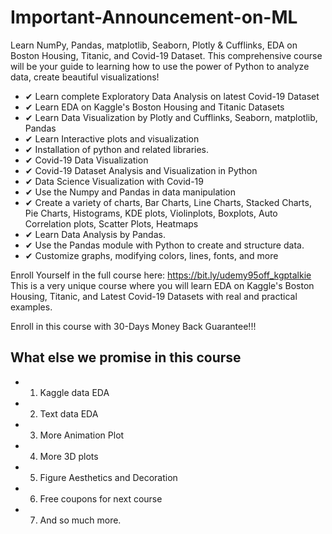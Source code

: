 # Important-Announcement-on-ML

Learn NumPy, Pandas, matplotlib, Seaborn, Plotly & Cufflinks, EDA on Boston Housing, Titanic, and Covid-19 Dataset.
This comprehensive course will be your guide to learning how to use the power of Python to analyze data, create beautiful visualizations!

- ✔ Learn complete Exploratory Data Analysis on latest Covid-19 Dataset
- ✔ Learn EDA on Kaggle's Boston Housing and Titanic Datasets
- ✔ Learn Data Visualization by Plotly and Cufflinks, Seaborn, matplotlib, Pandas
- ✔ Learn Interactive plots and visualization
- ✔ Installation of python and related libraries.
- ✔ Covid-19 Data Visualization
- ✔ Covid-19 Dataset Analysis and Visualization in Python
- ✔ Data Science Visualization with Covid-19
- ✔ Use the Numpy and Pandas in data manipulation
- ✔ Create a variety of charts, Bar Charts, Line Charts, Stacked Charts, Pie Charts, Histograms, KDE plots, Violinplots, Boxplots, Auto Correlation plots, Scatter Plots, Heatmaps
- ✔ Learn Data Analysis by Pandas.
- ✔ Use the Pandas module with Python to create and structure data.
- ✔ Customize graphs, modifying colors, lines, fonts, and more

Enroll Yourself in the full course here: https://bit.ly/udemy95off_kgptalkie
This is a very unique course where you will learn EDA on Kaggle's Boston Housing, Titanic, and Latest Covid-19 Datasets with real and practical examples.

Enroll in this course with 30-Days Money Back Guarantee!!!

## What else we promise in this course  
- 1. Kaggle data EDA 
- 2. Text data EDA 
- 3. More Animation Plot 
- 4. More 3D plots 
- 5. Figure Aesthetics and Decoration 
- 6. Free coupons for next course 
- 7. And so much more.  
